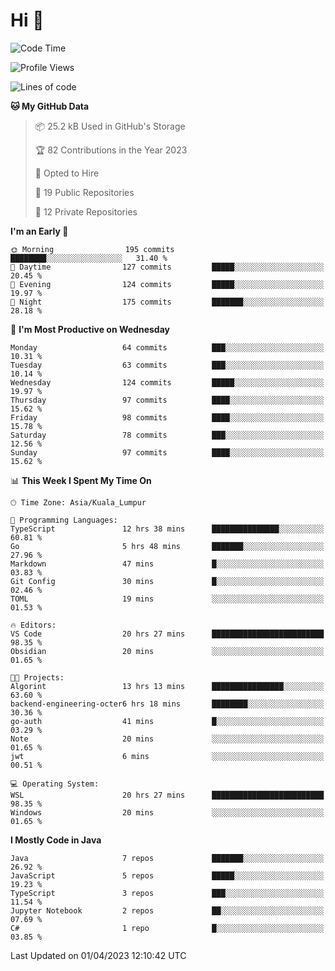<h1>Hi 👋</h1>

<!--START_SECTION:waka-->
![Code Time](http://img.shields.io/badge/Code%20Time-118%20hrs%2048%20mins-blue)

![Profile Views](http://img.shields.io/badge/Profile%20Views-31-blue)

![Lines of code](https://img.shields.io/badge/From%20Hello%20World%20I%27ve%20Written-649.7%20thousand%20lines%20of%20code-blue)

**🐱 My GitHub Data** 

> 📦 25.2 kB Used in GitHub's Storage 
 > 
> 🏆 82 Contributions in the Year 2023
 > 
> 💼 Opted to Hire
 > 
> 📜 19 Public Repositories 
 > 
> 🔑 12 Private Repositories 
 > 
**I'm an Early 🐤** 

```text
🌞 Morning                195 commits         ████████░░░░░░░░░░░░░░░░░   31.40 % 
🌆 Daytime                127 commits         █████░░░░░░░░░░░░░░░░░░░░   20.45 % 
🌃 Evening                124 commits         █████░░░░░░░░░░░░░░░░░░░░   19.97 % 
🌙 Night                  175 commits         ███████░░░░░░░░░░░░░░░░░░   28.18 % 
```
📅 **I'm Most Productive on Wednesday** 

```text
Monday                   64 commits          ███░░░░░░░░░░░░░░░░░░░░░░   10.31 % 
Tuesday                  63 commits          ███░░░░░░░░░░░░░░░░░░░░░░   10.14 % 
Wednesday                124 commits         █████░░░░░░░░░░░░░░░░░░░░   19.97 % 
Thursday                 97 commits          ████░░░░░░░░░░░░░░░░░░░░░   15.62 % 
Friday                   98 commits          ████░░░░░░░░░░░░░░░░░░░░░   15.78 % 
Saturday                 78 commits          ███░░░░░░░░░░░░░░░░░░░░░░   12.56 % 
Sunday                   97 commits          ████░░░░░░░░░░░░░░░░░░░░░   15.62 % 
```


📊 **This Week I Spent My Time On** 

```text
🕑︎ Time Zone: Asia/Kuala_Lumpur

💬 Programming Languages: 
TypeScript               12 hrs 38 mins      ███████████████░░░░░░░░░░   60.81 % 
Go                       5 hrs 48 mins       ███████░░░░░░░░░░░░░░░░░░   27.96 % 
Markdown                 47 mins             █░░░░░░░░░░░░░░░░░░░░░░░░   03.83 % 
Git Config               30 mins             █░░░░░░░░░░░░░░░░░░░░░░░░   02.46 % 
TOML                     19 mins             ░░░░░░░░░░░░░░░░░░░░░░░░░   01.53 % 

🔥 Editors: 
VS Code                  20 hrs 27 mins      █████████████████████████   98.35 % 
Obsidian                 20 mins             ░░░░░░░░░░░░░░░░░░░░░░░░░   01.65 % 

🐱‍💻 Projects: 
Algorint                 13 hrs 13 mins      ████████████████░░░░░░░░░   63.60 % 
backend-engineering-octer6 hrs 18 mins       ████████░░░░░░░░░░░░░░░░░   30.36 % 
go-auth                  41 mins             █░░░░░░░░░░░░░░░░░░░░░░░░   03.29 % 
Note                     20 mins             ░░░░░░░░░░░░░░░░░░░░░░░░░   01.65 % 
jwt                      6 mins              ░░░░░░░░░░░░░░░░░░░░░░░░░   00.51 % 

💻 Operating System: 
WSL                      20 hrs 27 mins      █████████████████████████   98.35 % 
Windows                  20 mins             ░░░░░░░░░░░░░░░░░░░░░░░░░   01.65 % 
```

**I Mostly Code in Java** 

```text
Java                     7 repos             ███████░░░░░░░░░░░░░░░░░░   26.92 % 
JavaScript               5 repos             █████░░░░░░░░░░░░░░░░░░░░   19.23 % 
TypeScript               3 repos             ███░░░░░░░░░░░░░░░░░░░░░░   11.54 % 
Jupyter Notebook         2 repos             ██░░░░░░░░░░░░░░░░░░░░░░░   07.69 % 
C#                       1 repo              █░░░░░░░░░░░░░░░░░░░░░░░░   03.85 % 
```




 Last Updated on 01/04/2023 12:10:42 UTC
<!--END_SECTION:waka-->
